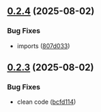 ## [0.2.4](https://github.com/Finalet/Elegant-Chainable-Firebase/compare/v0.2.3...v0.2.4) (2025-08-02)


### Bug Fixes

* imports ([807d033](https://github.com/Finalet/Elegant-Chainable-Firebase/commit/807d0339e0c0a681ac68cbde2cefd16facc23d39))

## [0.2.3](https://github.com/Finalet/Elegant-Chainable-Firebase/compare/v0.2.2...v0.2.3) (2025-08-02)


### Bug Fixes

* clean code ([bcfd114](https://github.com/Finalet/Elegant-Chainable-Firebase/commit/bcfd1147f579a0b3edf533713536e0cfd6280fcd))
